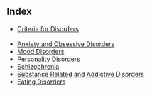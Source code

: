 </style><title>index</title></head><body><article class="markdown-body"><h1>Index</h1>

<div>
    <ul>
        <li><a href="CriteriaforDisorders.html">Criteria for Disorders</a></li>
        <br>
        <li><a href="AnxietyandObsessiveDisorders.html">Anxiety and Obsessive Disorders</a></li>
        <li><a href="MoodDisorders.html">Mood Disorders</a></li>
        <li><a href="PersonalityDisorders.html">Personality Disorders</a></li>
        <li><a href="SchizophreniaDissected.html">Schizophrenia</a></li>
        <li><a href="SubstanceRelatedandAddictiveDisordersDissection.html">Substance Related and Addictive Disorders</a></li>
        <li><a href="EatingDisordersDissection.html">Eating Disorders</a></li>
    </ul>
</div></article></body></html>